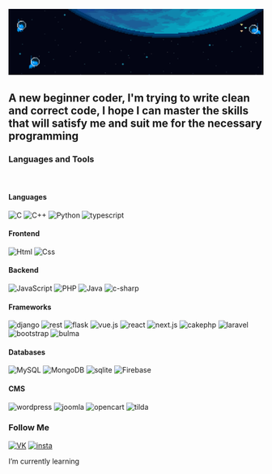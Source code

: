 ![Header](https://github.com/NatrapEr/NatrapEr/blob/main/assets/E8mi.gif)

## A new beginner coder, I'm trying to write clean and correct code, I hope I can master the skills that will satisfy me and suit me for the necessary programming
### Languages and Tools
#### &nbsp;
#### Languages
![C](https://img.shields.io/badge/-C-000000?style=for-the-badge&logo=C&logoColor=004482)
![C++](https://img.shields.io/badge/-c%2B%2B-000000?style=for-the-badge&logo=c%2B%2B&logoColor=004283)
![Python](https://img.shields.io/badge/Python-000000?style=for-the-badge&logo=python&logoColor=306998)
![typescript](https://img.shields.io/badge/TypeScript-000000?style=for-the-badge&logo=typescript&logoColor=007ACC)
#### Frontend
![Html](https://img.shields.io/badge/HTML-000000?style=for-the-badge&logo=html5&logoColor=F16524)
![Css](https://img.shields.io/badge/CSS-000000?&style=for-the-badge&logo=css3&logoColor=369DD7)
#### Backend
![JavaScript](https://img.shields.io/badge/JavaScript-000000?style=for-the-badge&logo=javascript&logoColor=FBDC28)
![PHP](https://img.shields.io/badge/-PHP-000000?style=for-the-badge&logo=PHP&logoColor=4183C4)
![Java](https://img.shields.io/badge/Java-000000?style=for-the-badge&logo=Java&logoColor=E87000)
![c-sharp](https://img.shields.io/badge/C%23-000000?style=for-the-badge&logo=c-sharp&logoColor=68217A)
#### Frameworks
![django](https://img.shields.io/badge/-django-000000?style=for-the-badge&logo=django&logoColor=092E20)
![rest](https://img.shields.io/badge/-rest-000000?style=for-the-badge&logo=django&logoColor=833232)
![flask](https://img.shields.io/badge/-flask-000000?style=for-the-badge&logo=flask&logoColor=FFFFFF)
![vue.js](https://img.shields.io/badge/-vue.js-000000?style=for-the-badge&logo=vue.js&logoColor=4FC08D)
![react](https://img.shields.io/badge/-react-000000?style=for-the-badge&logo=react&logoColor=61DAFB)
![next.js](https://img.shields.io/badge/-next.js-000000?style=for-the-badge&logo=next.js&logoColor=4183C4)
![cakephp](https://img.shields.io/badge/-cakephp-000000?style=for-the-badge&logo=cakephp&logoColor=DA3B44)
![laravel](https://img.shields.io/badge/-laravel-000000?style=for-the-badge&logo=laravel&logoColor=EF3B2D)
![bootstrap](https://img.shields.io/badge/-bootstrap-000000?style=for-the-badge&logo=bootstrap&logoColor=#840AFA)
![bulma](https://img.shields.io/badge/-bulma-000000?style=for-the-badge&logo=bulma&logoColor=00D1B2)
#### Databases
![MySQL](https://img.shields.io/badge/-MySQL-000000?style=for-the-badge&logo=MySQL&logoColor=007D7D)
![MongoDB](https://img.shields.io/badge/-MongoDB-000000?style=for-the-badge&logo=MongoDB&logoColor=0B944E)
![sqlite](https://img.shields.io/badge/-sqlite-000000?style=for-the-badge&logo=sqlite&logoColor=003B57)
![Firebase](https://img.shields.io/badge/-Firebase-000000?style=for-the-badge&logo=Firebase&logoColor=FFCA28)
#### CMS
![wordpress](https://img.shields.io/badge/-wordpress-000000?style=for-the-badge&logo=wordpress&logoColor=FFFFFF)
![joomla](https://img.shields.io/badge/-joomla-000000?style=for-the-badge&logo=joomla&logoColor=FFFFFF)
![opencart](https://img.shields.io/badge/-opencart-000000?style=for-the-badge&logo=&logoColor=FFFFFF)
![tilda](https://img.shields.io/badge/-tilda-000000?style=for-the-badge&logo=&logoColor=FFFFFF)

### Follow Me 

[![VK](https://img.shields.io/badge/-VK-000000?style=for-the-badge&logo=VK&logoColor=0078FF)](https://vk.com/udontknowhim)
[![insta](https://img.shields.io/badge/-insta-000000?style=for-the-badge&logo=instagram&logoColor=C0357F)](https://www.instagram.com/dublucky4u/)

I’m currently learning 
